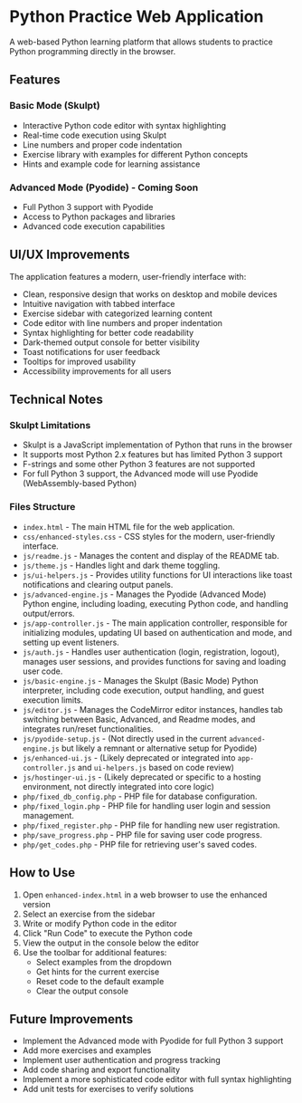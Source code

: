 # Python Practice Web Application

A web-based Python learning platform that allows students to practice Python programming directly in the browser.

## Features

### Basic Mode (Skulpt)
- Interactive Python code editor with syntax highlighting
- Real-time code execution using Skulpt
- Line numbers and proper code indentation
- Exercise library with examples for different Python concepts
- Hints and example code for learning assistance

### Advanced Mode (Pyodide) - Coming Soon
- Full Python 3 support with Pyodide
- Access to Python packages and libraries
- Advanced code execution capabilities

## UI/UX Improvements

The application features a modern, user-friendly interface with:

- Clean, responsive design that works on desktop and mobile devices
- Intuitive navigation with tabbed interface
- Exercise sidebar with categorized learning content
- Code editor with line numbers and proper indentation
- Syntax highlighting for better code readability
- Dark-themed output console for better visibility
- Toast notifications for user feedback
- Tooltips for improved usability
- Accessibility improvements for all users

## Technical Notes

### Skulpt Limitations
- Skulpt is a JavaScript implementation of Python that runs in the browser
- It supports most Python 2.x features but has limited Python 3 support
- F-strings and some other Python 3 features are not supported
- For full Python 3 support, the Advanced mode will use Pyodide (WebAssembly-based Python)

### Files Structure
- `index.html` - The main HTML file for the web application.
- `css/enhanced-styles.css` - CSS styles for the modern, user-friendly interface.
- `js/readme.js` - Manages the content and display of the README tab.
- `js/theme.js` - Handles light and dark theme toggling.
- `js/ui-helpers.js` - Provides utility functions for UI interactions like toast notifications and clearing output panels.
- `js/advanced-engine.js` - Manages the Pyodide (Advanced Mode) Python engine, including loading, executing Python code, and handling output/errors.
- `js/app-controller.js` - The main application controller, responsible for initializing modules, updating UI based on authentication and mode, and setting up event listeners.
- `js/auth.js` - Handles user authentication (login, registration, logout), manages user sessions, and provides functions for saving and loading user code.
- `js/basic-engine.js` - Manages the Skulpt (Basic Mode) Python interpreter, including code execution, output handling, and guest execution limits.
- `js/editor.js` - Manages the CodeMirror editor instances, handles tab switching between Basic, Advanced, and Readme modes, and integrates run/reset functionalities.
- `js/pyodide-setup.js` - (Not directly used in the current `advanced-engine.js` but likely a remnant or alternative setup for Pyodide)
- `js/enhanced-ui.js` - (Likely deprecated or integrated into `app-controller.js` and `ui-helpers.js` based on code review)
- `js/hostinger-ui.js` - (Likely deprecated or specific to a hosting environment, not directly integrated into core logic)
- `php/fixed_db_config.php` - PHP file for database configuration.
- `php/fixed_login.php` - PHP file for handling user login and session management.
- `php/fixed_register.php` - PHP file for handling new user registration.
- `php/save_progress.php` - PHP file for saving user code progress.
- `php/get_codes.php` - PHP file for retrieving user's saved codes.

## How to Use

1. Open `enhanced-index.html` in a web browser to use the enhanced version
2. Select an exercise from the sidebar
3. Write or modify Python code in the editor
4. Click "Run Code" to execute the Python code
5. View the output in the console below the editor
6. Use the toolbar for additional features:
   - Select examples from the dropdown
   - Get hints for the current exercise
   - Reset code to the default example
   - Clear the output console

## Future Improvements

- Implement the Advanced mode with Pyodide for full Python 3 support
- Add more exercises and examples
- Implement user authentication and progress tracking
- Add code sharing and export functionality
- Implement a more sophisticated code editor with full syntax highlighting
- Add unit tests for exercises to verify solutions
